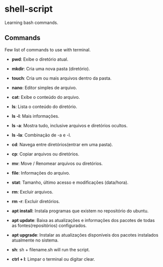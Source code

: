 # shell-script

Learning bash commands.

## Commands 
Few list of commands to use with terminal.

- **pwd**: Exibe o diretório atual.

- **mkdir**: Cria uma nova pasta (diretório).

- **touch**: Cria um ou mais arquivos dentro da pasta.

- **nano**: Editor simples de arquivo.

- **cat**: Exibe o conteúdo do arquivo.

- **ls**: Lista o conteúdo do diretório.

- **ls -l**: Mais informações.

- **ls -a**: Mostra tudo, inclusive arquivos e diretórios ocultos.

- **ls -la**: Combinação de -a e -l.

- **cd**: Navega entre diretórios(entrar em uma pasta).

- **cp**: Copiar arquivos ou diretórios.

- **mv**: Move / Renomear arquivos ou diretórios.

- **file**: Informações do arquivo.

- **stat**: Tamanho, último acesso e modificações (data/hora).

- **rm**: Excluir arquivos.

- **rm -r**: Excluir diretórios.

- **apt install**: Instala programas que existem no repositório do ubuntu.

- **apt update**: Baixa as atualizações e informações dos pacotes de todas as fontes(repositórios) configurados.

- **apt upgrade**: Instalar as atualizações disponíveis dos pacotes instalados atualmente no sistema.

- **sh**: sh + filename.sh will run the script.

- **ctrl + l**: Limpar o terminal ou digitar clear.